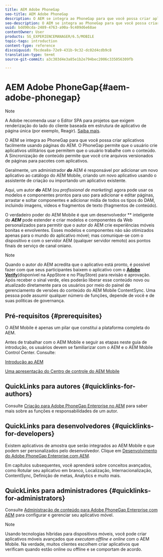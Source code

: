 ```yaml
---
title: AEM Adobe PhoneGap
seo-title: AEM Adobe PhoneGap
description: O AEM se integra ao PhoneGap para que você possa criar aplicativos facilmente usando páginas do AEM. Siga esta página para começar a usar o Adobe PhoneGap Enterprise.
seo-description: O AEM se integra ao PhoneGap para que você possa criar aplicativos facilmente usando páginas do AEM. Siga esta página para começar a usar o Adobe PhoneGap Enterprise.
uuid: bdd90cda-2489-4763-a90a-9c409d6e68ae
contentOwner: User
products: SG_EXPERIENCEMANAGER/6.5/MOBILE
topic-tags: introduction
content-type: reference
discoiquuid: fbcdea8a-72e9-431b-9c32-dc02d4cdb9c8
translation-type: tm+mt
source-git-commit: a3c303d4e3a85e1b2e794bec2006c335056309fb

---
```



# AEM Adobe PhoneGap{#aem-adobe-phonegap}

>[!NOTE]
>
>A Adobe recomenda usar o Editor SPA para projetos que exigem renderização do lado do cliente baseada em estrutura de aplicativo de página única (por exemplo, Reagir). [Saiba mais](/help/sites-developing/spa-overview.md).

O AEM se integra ao PhoneGap para que você possa criar aplicativos facilmente usando páginas do AEM. O PhoneGap permite que o usuário crie aplicativos utilitários que permitem que o usuário trabalhe com o conteúdo. A Sincronização de conteúdo permite que você crie arquivos versionados de páginas para pacotes com aplicativos.

Geralmente, um administrador ***do*** AEM é responsável por adicionar um novo aplicativo ao catálogo do AEM Mobile, criando um novo aplicativo usando o assistente de criação ou importando um aplicativo existente.

Aqui, um autor ***do*** AEM (ou *profissional de marketing*) agora pode usar os modelos e componentes prontos para uso para adicionar e editar páginas, arrastar e soltar componentes e adicionar mídia de todos os tipos do DAM, incluindo imagens, vídeos e fragmentos de texto (fragmentos de conteúdo).

O verdadeiro poder do AEM Mobile é que um desenvolvedor ** inteligente do ***AEM*** pode estender e criar modelos e componentes da Web personalizados para permitir que o autor *do* AEM crie experiências móveis bonitas e envolventes. Esses modelos e componentes não são otimizados apenas para o mundo do aplicativo móvel; mas comunique-se com o dispositivo e com o servidor AEM (qualquer servidor remoto) aos pontos finais de serviço de canal oniano.

>[!NOTE]
>
>Quando o autor *do* AEM acredita que o aplicativo está pronto, é possível fazer com que seus participantes baixem o aplicativo com o **[Adobe Verify](/help/mobile/phonegap-mobile-quickstart.md)**(disponível na AppStore e no PlayStore) para revisão e aprovação. Após receber o sinal verde, eles poderão liberar esse conteúdo novo ou atualizado diretamente para os usuários por meio do painel de gerenciamento de versões do conteúdo do AEM Mobile ContentSync. Uma pessoa pode assumir qualquer número de funções, depende de você e de suas políticas de governança.

## Pré-requisitos {#prerequisites}

O AEM Mobile é apenas um pilar que constitui a plataforma completa do AEM.

Antes de trabalhar com o AEM Mobile e seguir as etapas neste guia de introdução, os usuários devem se familiarizar com o AEM e o AEM Mobile Control Center. Consulte:

[Introdução ao AEM](/help/sites-deploying/deploy.md)

[Uma apresentação do Centro de controle do AEM Mobile](/help/mobile/phonegap-authoring-apps.md)

## QuickLinks para autores {#quicklinks-for-authors}

Consulte [Criação para Adobe PhoneGap Enterprise no AEM](/help/mobile/phonegap.md) para saber mais sobre as funções e responsabilidades de um autor.

## QuickLinks para desenvolvedores {#quicklinks-for-developers}

Existem aplicativos de amostra que serão integrados ao AEM Mobile e que podem ser personalizados pelo desenvolvedor. Clique em [Desenvolvimento do Adobe PhoneGap Enterprise com AEM](/help/mobile/developing-in-phonegap.md).

Em capítulos subsequentes, você aprenderá sobre conceitos avançados, como Rotular seu aplicativo em branco, Localização, Internacionalização, ContentSync, Definição de metas, Analytics e muito mais.

## QuickLinks para administradores {#quicklinks-for-administrators}

Consulte [Administração de conteúdo para Adobe PhoneGap Enterprise com AEM](/help/mobile/administer-phonegap.md) para configurar e gerenciar seu aplicativo móvel.

>[!NOTE]
>
>Usando tecnologias híbridas para dispositivos móveis, você pode criar aplicativos móveis avançados que *executam offline e online* com o AEM Mobile. Na verdade, muitos clientes escolhem criar aplicativos que verificam quando estão online ou offline e se comportam de acordo.
